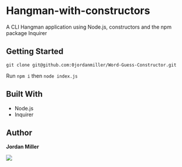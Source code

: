 # Hangman-with-constructors

A CLI Hangman application using Node.js, constructors and the npm package Inquirer 

## Getting Started
```
git clone git@github.com:0jordanmiller/Word-Guess-Constructor.git
```

Run ```npm i``` then ```node index.js```

## Built With

* Node.js
* Inquirer

## Author

 **Jordan Miller** 

![](https://i.imgur.com/MpKyus6.gif)

